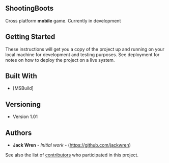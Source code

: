 ## ShootingBoots
Cross platform **mobile** game. Currently in development 

## Getting Started

These instructions will get you a copy of the project up and running on your local machine for development and testing purposes. See deployment for notes on how to deploy the project on a live system.

## Built With

* [MSBuild]

## Versioning

* Version 1.01

## Authors

* **Jack Wren** - *Initial work* - (https://github.com/jackwren)

See also the list of [contributors](https://github.com/your/project/contributors) who participated in this project.
